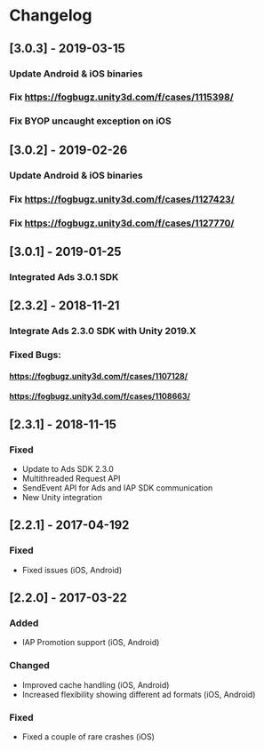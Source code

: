 # Changelog
## [3.0.3] - 2019-03-15

### Update Android & iOS binaries
### Fix https://fogbugz.unity3d.com/f/cases/1115398/
### Fix BYOP uncaught exception on iOS

## [3.0.2] - 2019-02-26

### Update Android & iOS binaries
### Fix https://fogbugz.unity3d.com/f/cases/1127423/
### Fix https://fogbugz.unity3d.com/f/cases/1127770/

## [3.0.1] - 2019-01-25

### Integrated Ads 3.0.1 SDK

## [2.3.2] - 2018-11-21

### Integrate Ads 2.3.0 SDK with Unity 2019.X
### Fixed Bugs:
#### https://fogbugz.unity3d.com/f/cases/1107128/
#### https://fogbugz.unity3d.com/f/cases/1108663/

## [2.3.1] - 2018-11-15

### Fixed

 * Update to Ads SDK 2.3.0
 * Multithreaded Request API
 * SendEvent API for Ads and IAP SDK communication
 * New Unity integration

## [2.2.1] - 2017-04-192

### Fixed

 * Fixed issues (iOS, Android)

## [2.2.0] - 2017-03-22

### Added

 * IAP Promotion support (iOS, Android)

### Changed

 * Improved cache handling (iOS, Android)
 * Increased flexibility showing different ad formats (iOS, Android)

### Fixed

 * Fixed a couple of rare crashes (iOS)
